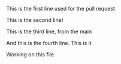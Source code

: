 This is the first line used for the pull request

This is the second line!

This is the third line, from the main

And this is the fourth line. This is it

Working on this file